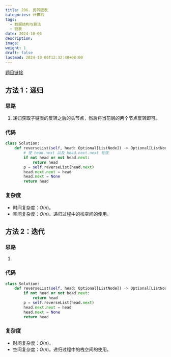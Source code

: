 ```yaml
---
title: 206. 反转链表
categories: 计算机
tags:
  - 数据结构与算法
  - 链表
date: 2024-10-06
description: 
image: 
weight: 1
draft: false
lastmod: 2024-10-06T12:32:40+08:00
---
```

[题目链接](https://leetcode.cn/problems/reverse-linked-list/description/?envType=study-plan-v2&envId=top-100-liked)

## 方法 1：递归

### 思路

1. 递归获取子链表的反转之后的头节点，然后将当前层的两个节点反转即可。

### 代码

```python
class Solution:
    def reverseList(self, head: Optional[ListNode]) -> Optional[ListNode]:
	    # 使 head.next 以及 head.next.next 有效
        if not head or not head.next:
            return head
        p = self.reverseList(head.next)
        head.next.next = head
        head.next = None
        return head
```

### 复杂度
- 时间复杂度：$O(n)$。
- 空间复杂度：$O(n)$。递归过程中的栈空间的使用。

## 方法 2：迭代

### 思路

1. 

### 代码

```python
class Solution:
    def reverseList(self, head: Optional[ListNode]) -> Optional[ListNode]:
        if not head or not head.next:
            return head
        p = self.reverseList(head.next)
        head.next.next = head
        head.next = None
        return head
```

### 复杂度
- 时间复杂度：$O(n)$。
- 空间复杂度：$O(n)$。递归过程中的栈空间的使用。





